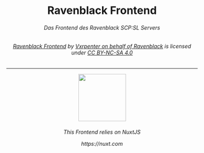 <h1 align="center">Ravenblack Frontend</h1>
<h6 align="center">Das Frontend des Ravenblack SCP:SL Servers</h6>

<div align="center">
 <h6 xmlns:cc="http://creativecommons.org/ns#" xmlns:dct="http://purl.org/dc/terms/"><a property="dct:title" rel="cc:attributionURL" href="https://github.com/Vxrpenter/Ravenblack-Website">Ravenblack Frontend</a> by <a rel="cc:attributionURL dct:creator" property="cc:attributionName" href="https://github.com/Vxrpenter/">Vxrpenter on behalf of Ravenblack</a> is licensed under <a href="https://creativecommons.org/licenses/by-nc-sa/4.0/?ref=chooser-v1" target="_blank" rel="license noopener noreferrer" style="display:inline-block;">CC BY-NC-SA 4.0</a></h6> 
</div>
    
---
<div align="center">
  <img width="125" src="https://github.com/user-attachments/assets/f7c2d1bf-efba-4b3d-b5bc-a4d7cdcdc985">
  <h6>This Frontend relies on NuxtJS<p>https://nuxt.com</p></h6>
</div>

